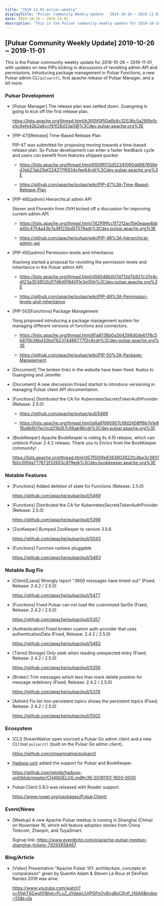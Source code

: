 ```yaml
---
title: "2019-11-01-pulsar-weekly"
displayTitle: "Pulsar Community Weekly Update - 2019-10-26 ~ 2019-11-01"
date: 2019-10-26 ~ 2019-11-01
description: "This is the Pulsar community weekly update for 2019-10-26 ~ 2019-11-01, with updates on new PIPs kicking in discussions of revisiting admin API and permissions, introducing package management in Pulsar Functions, a new Pulsar admin CLI `pulsarctl`, first apache release of Pulsar Manager, and a bit more."
---
```



## [Pulsar Community Weekly Update] 2019-10-26 ~ 2019-11-01 

This is the Pulsar community weekly update for 2019-10-26 ~ 2019-11-01, with updates on new PIPs kicking in discussions of revisiting admin API and permissions, introducing package management in Pulsar Functions, a new Pulsar admin CLI `pulsarctl`, first apache release of Pulsar Manager, and a bit more.

### Pulsar Development

- [Pulsar Manager] The release plan was settled down. Guangning is going to kick off the first release plan.

    https://lists.apache.org/thread.html/b3f05f0f50a6b8c32536c5a29f8e1ce5c6efe42b2a6ccf91f28d33a0@%3Cdev.pulsar.apache.org%3E

- [PIP-47][Release] Time-Based Release Plan

    PIP-47 was submitted for proposing moving towards a time-based release plan. So Pulsar development can enter a faster feedback cycle and users can benefit from features shipped quicker.

    - https://lists.apache.org/thread.html/6509f012d52241090dd987609ed7eb27ab29af224217f6934cfee64c@%3Cdev.pulsar.apache.org%3E
  
    - https://github.com/apache/pulsar/wiki/PIP-47%3A-Time-Based-Release-Plan


- [PIP-48][admin] Hierarchical admin API

    Steven and Florentin from OVH kicked off a discussion for improving current admin API.

    - https://lists.apache.org/thread.html/742ff9ffcc1f7212acf5e0eaae4bbd45c4754a43b7a36f22bd57578a@%3Cdev.pulsar.apache.org%3E
  
    - https://github.com/apache/pulsar/wiki/PIP-48%3A-hierarchical-admin-api

- [PIP-49][admin] Permission levels and inheritance

    Xiaolong started a proposal for revisiting the permission levels and inheritance in the Pulsar admin API.
    
    - https://lists.apache.org/thread.html/d56048b007d713d7b927c37e4cdf23a353852b2f7d6491840f1e3e0f@%3Cdev.pulsar.apache.org%3E
  
    - https://github.com/apache/pulsar/wiki/PIP-49%3A-Permission-levels-and-inheritance

- [PIP-50][Functions] Package Management

    Yong proposed introducing a package management system for managing different versions of functions and connectors.

    - https://lists.apache.org/thread.html/61a8138b0a304298d0de6178c5b870b38bd32bd762374486777f2c8c@%3Cdev.pulsar.apache.org%3E
  
    - https://github.com/apache/pulsar/wiki/PIP-50%3A-Package-Management


- [Document] The broken links in the website have been fixed. Kudos to Guangning and Jennifer.

- [Document] A new discussion thread started to introduce versioning in managing Pulsar client API documentation.

- [Functions] Distributed the CA for KubernetesSecretsTokenAuthProvider (Release: 2.5.0)

    - https://github.com/apache/pulsar/pull/5469

    - https://lists.apache.org/thread.html/a6a91990907cf8d2458ff8b7e1e916a9bfb17ec0cd216d57c66ab96c@%3Cdev.pulsar.apache.org%3E


- [BookKeeper] Apache BookKeeper is voting its 4.10 release, which can unblock Pulsar 2.4.2 release. Thank you to Enrico from the BookKeeper community!

    https://lists.apache.org/thread.html/d57f500fe8383903922fc4be3c3901fb0c00fda777672f32653c979e@%3Cdev.bookkeeper.apache.org%3E

### Notable Features

- [Functions] Added deletion of state for Functions (Release: 2.5.0)

    https://github.com/apache/pulsar/pull/5469
    
    
- [Functions] Distributed the CA for KubernetesSecretsTokenAuthProvider (Release: 2.5.0)

    https://github.com/apache/pulsar/pull/5398
    
- [ZooKeeper] Bumped ZooKeeper to version 3.5.6

    https://github.com/apache/pulsar/pull/5043
    
- [Functions] Function runtime pluggable

    https://github.com/apache/pulsar/pull/5463


### Notable Bug Fix

- [Client][Java] Wrongly report "3600 messages have timed-out" (Fixed, Release: 2.4.2 / 2.5.0)

    https://github.com/apache/pulsar/pull/5477
    
- [Functions] Fixed Pulsar can not load the customized SerDe (Fixed, Release: 2.4.2 / 2.5.0)

    https://github.com/apache/pulsar/pull/5357
    
- [Authentication] Fixed broken custom auth-provider that uses authenticationData (Fixed, Release: 2.4.2 / 2.5.0)

    https://github.com/apache/pulsar/pull/5462
    
- [Tiered Storage] Only seek when reading unexpected entry (Fixed, Release: 2.4.2 / 2.5.0)

    https://github.com/apache/pulsar/pull/5356
    
- [Broker] Trim messages which less than mark delete position for message redelivery (Fixed, Release: 2.4.2 / 2.5.0)

    https://github.com/apache/pulsar/pull/5378
    
- [Admin] Fix list non-persistent topics shows the persistent topics (Fixed, Release: 2.4.2 / 2.5.0)

    https://github.com/apache/pulsar/pull/5502

### Ecosystem

- [CLI] StreamNative open sourced a Pulsar Go admin client and a new CLI tool `pulsarctl` (built on the Pulsar Go admin client).

    https://github.com/streamnative/pulsarctl
    
    
- [Hadoop-unit](https://github.com/jetoile/hadoop-unit) added the support for Pulsar and BookKeeper.

    https://github.com/jetoile/hadoop-unit/blob/master/CHANGELOG.md#v36-20191101-1603-0000
    
- Pulsar.Client 0.8.0 was released with Reader support.

    https://www.nuget.org/packages/Pulsar.Client/
    

### Event/News

- [Meetup] A new Apache Pulsar meetup is coming in Shanghai (China) on November 16, which will feature adoption stories from China Telecom, Zhaopin, and TuyaSmart.

    Signup link: https://www.eventbrite.com/e/apache-pulsar-meetup-shanghai-tickets-79293658467


### Blog/Article

- [Video] Presentation "Apache Pulsar 101: architecture, concepts et comparaison" given by Quentin Adam & Steven Le Roux at DevFest Nantes 2019 was alive.

    https://www.youtube.com/watch?v=5fqhT82wghY&list=PLuZ_sYdawLiUjPGPsOvBcgBxC6yP_HSA6&index=55&t=0s

